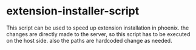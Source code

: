 # extension-installer-script
This script can be used to speed up extension installation in phoenix.
the changes are directly made to the server, so this script has to be executed on the host side.
also the paths are hardcoded change as needed.
